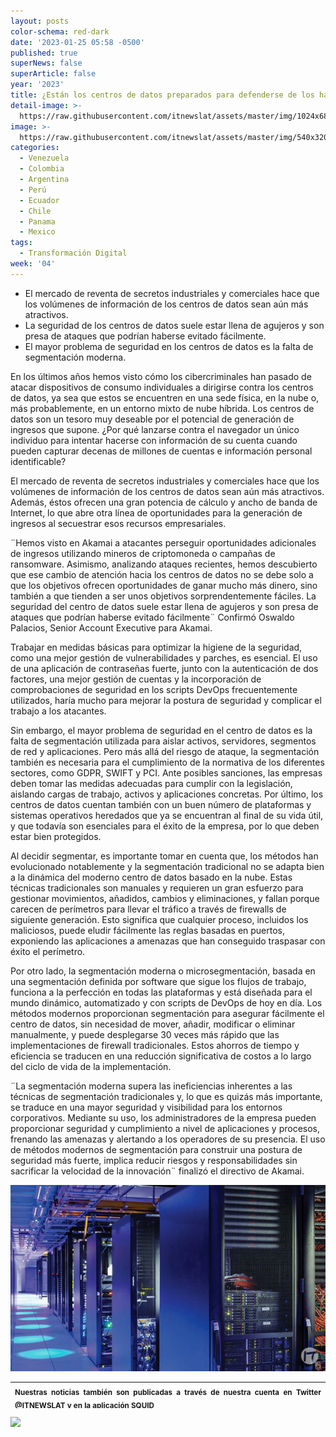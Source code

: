 ```yaml
---
layout: posts
color-schema: red-dark
date: '2023-01-25 05:58 -0500'
published: true
superNews: false
superArticle: false
year: '2023'
title: ¿Están los centros de datos preparados para defenderse de los hackers?
detail-image: >-
  https://raw.githubusercontent.com/itnewslat/assets/master/img/1024x680/datacenter-on-g.jpg
image: >-
  https://raw.githubusercontent.com/itnewslat/assets/master/img/540x320/datacenter-on-p.jpg
categories:
  - Venezuela
  - Colombia
  - Argentina
  - Perú
  - Ecuador
  - Chile
  - Panama
  - Mexico
tags:
  - Transformación Digital
week: '04'
---
```

- El mercado de reventa de secretos industriales y comerciales hace que los volúmenes de información de los centros de datos sean aún más atractivos.
- La seguridad de los  centros de datos suele estar llena de agujeros y son presa de ataques que podrían haberse evitado fácilmente.
- El mayor problema de seguridad en los centros de datos es la falta de segmentación moderna.

En los últimos años hemos visto cómo los cibercriminales han pasado de atacar dispositivos de consumo individuales a dirigirse contra los centros de datos, ya sea que estos se encuentren en una sede física, en la nube o, más probablemente, en un entorno mixto de nube híbrida. Los centros de datos son un tesoro muy deseable por el potencial de generación de ingresos que supone. ¿Por qué lanzarse contra el navegador un único individuo para intentar hacerse con información de su cuenta cuando pueden capturar decenas de millones de cuentas e información personal identificable?

El mercado de reventa de secretos industriales y comerciales hace que los volúmenes de información de los centros de datos sean aún más atractivos. Además, éstos ofrecen una gran potencia de cálculo y ancho de banda de Internet, lo que abre otra línea de oportunidades para la generación de ingresos al secuestrar esos recursos empresariales.

¨Hemos visto en Akamai  a atacantes perseguir oportunidades adicionales de ingresos utilizando mineros de criptomoneda o campañas de ransomware. Asimismo, analizando  ataques recientes, hemos descubierto que ese cambio de atención hacia los centros de datos no se debe solo a que los objetivos ofrecen oportunidades de ganar mucho más dinero, sino también  a que tienden a ser unos objetivos sorprendentemente fáciles. La seguridad del centro de datos suele estar llena de agujeros y  son presa de ataques que podrían haberse evitado fácilmente¨ Confirmó Oswaldo Palacios, Senior Account Executive para Akamai.

Trabajar en medidas básicas para optimizar la higiene de la seguridad, como una mejor gestión de vulnerabilidades y parches, es esencial. El uso de una aplicación de contraseñas fuerte, junto con la autenticación de dos factores, una mejor gestión de cuentas y la incorporación de comprobaciones de seguridad en los scripts DevOps frecuentemente utilizados, haría mucho para mejorar la postura de seguridad y complicar el trabajo a los atacantes.

Sin embargo, el mayor problema de seguridad en el centro de datos es la falta de segmentación utilizada  para aislar activos, servidores, segmentos de red y aplicaciones. Pero más allá del riesgo de ataque, la segmentación también es necesaria para el cumplimiento de la normativa de los diferentes sectores, como GDPR, SWIFT y PCI. Ante posibles sanciones, las empresas deben tomar las medidas adecuadas para cumplir con la legislación, aislando cargas de trabajo, activos y aplicaciones concretas. Por último, los centros de datos cuentan también con un buen número de plataformas y sistemas operativos heredados que ya se encuentran al final de su vida útil, y que todavía son esenciales para el éxito de la empresa, por lo que deben estar bien protegidos.

Al decidir segmentar, es importante tomar en cuenta que, los métodos han evolucionado notablemente y la segmentación tradicional no se adapta bien a la dinámica del moderno centro de datos basado en la nube. Estas técnicas tradicionales son manuales y requieren un gran esfuerzo para gestionar movimientos, añadidos, cambios y eliminaciones, y  fallan porque  carecen de perímetros para llevar el tráfico a través de firewalls de siguiente generación. Esto significa que cualquier proceso, incluidos los maliciosos, puede eludir fácilmente las reglas basadas en puertos, exponiendo las aplicaciones a amenazas que han conseguido traspasar con éxito el perímetro.

Por otro lado, la segmentación moderna o microsegmentación, basada en una segmentación definida por software que sigue los flujos de trabajo, funciona a la perfección en todas las plataformas y está diseñada para el mundo dinámico, automatizado y con scripts de DevOps de hoy en día. Los métodos modernos proporcionan segmentación para asegurar fácilmente el centro de datos, sin necesidad de mover, añadir, modificar o eliminar manualmente, y puede desplegarse 30 veces más rápido que las implementaciones de firewall tradicionales. Estos ahorros de tiempo y eficiencia se traducen en una reducción significativa de costos a lo largo del ciclo de vida de la implementación.

¨La segmentación moderna supera las ineficiencias inherentes a las técnicas de segmentación tradicionales y, lo que es quizás más importante, se traduce en una mayor seguridad y visibilidad para los entornos corporativos. Mediante su uso, los administradores de la empresa pueden proporcionar seguridad y cumplimiento a nivel de aplicaciones y procesos, frenando las amenazas y alertando a los operadores de su presencia. El uso de métodos modernos de segmentación para construir una postura de seguridad más fuerte, implica reducir riesgos y responsabilidades sin sacrificar la velocidad de la innovación¨ finalizó el directivo de Akamai.

![](https://raw.githubusercontent.com/itnewslat/assets/master/img/540x320/datacenter-on-p.jpg)

<table style="height: 42px;" width="569">
<tbody>
<tr>
<td style="text-align: justify;"><sub><strong>Nuestras noticias también son publicadas a través de nuestra cuenta en Twitter <a href="https://twitter.com/itnewslat?lang=es">@ITNEWSLAT</a> y en la aplicación <a href="https://squidapp.co/en/">SQUID</a></strong></sub></td>
</tr>
</tbody>
</table>

<img src="https://tracker.metricool.com/c3po.jpg?hash=56f88a41e39ab42c063cc51676587a04"/>